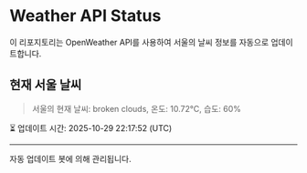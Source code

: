 
# Weather API Status

이 리포지토리는 OpenWeather API를 사용하여 서울의 날씨 정보를 자동으로 업데이트합니다.

## 현재 서울 날씨
> 서울의 현재 날씨: broken clouds, 온도: 10.72°C, 습도: 60%

⏳ 업데이트 시간: 2025-10-29 22:17:52 (UTC)

---
자동 업데이트 봇에 의해 관리됩니다.
